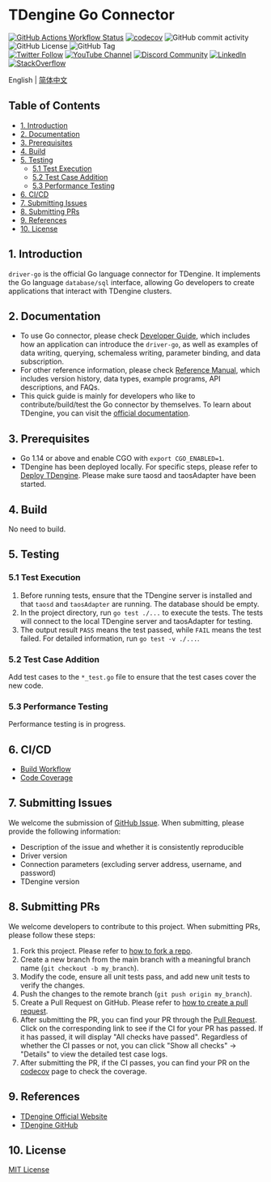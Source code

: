 <!-- omit in toc -->
# TDengine Go Connector

<!-- omit in toc -->
[![GitHub Actions Workflow Status](https://img.shields.io/github/actions/workflow/status/taosdata/driver-go/build.yml)](https://github.com/taosdata/driver-go/actions/workflows/build.yml)
[![codecov](https://codecov.io/gh/taosdata/driver-go/graph/badge.svg?token=70E8APPMKR)](https://codecov.io/gh/taosdata/driver-go)
![GitHub commit activity](https://img.shields.io/github/commit-activity/m/taosdata/driver-go)
![GitHub License](https://img.shields.io/github/license/taosdata/driver-go)
![GitHub Tag](https://img.shields.io/github/v/tag/taosdata/driver-go?label=latest)
<br />
[![Twitter Follow](https://img.shields.io/twitter/follow/tdenginedb?label=TDengine&style=social)](https://twitter.com/tdenginedb)
[![YouTube Channel](https://img.shields.io/badge/Subscribe_@tdengine--white?logo=youtube&style=social)](https://www.youtube.com/@tdengine)
[![Discord Community](https://img.shields.io/badge/Join_Discord--white?logo=discord&style=social)](https://discord.com/invite/VZdSuUg4pS)
[![LinkedIn](https://img.shields.io/badge/Follow_LinkedIn--white?logo=linkedin&style=social)](https://www.linkedin.com/company/tdengine)
[![StackOverflow](https://img.shields.io/badge/Ask_StackOverflow--white?logo=stackoverflow&style=social&logoColor=orange)](https://stackoverflow.com/questions/tagged/tdengine)

English | [简体中文](README-CN.md)

<!-- omit in toc -->
## Table of Contents

<!-- omit in toc -->
- [1. Introduction](#1-introduction)
- [2. Documentation](#2-documentation)
- [3. Prerequisites](#3-prerequisites)
- [4. Build](#4-build)
- [5. Testing](#5-testing)
    - [5.1 Test Execution](#51-test-execution)
    - [5.2 Test Case Addition](#52-test-case-addition)
    - [5.3 Performance Testing](#53-performance-testing)
- [6. CI/CD](#6-cicd)
- [7. Submitting Issues](#7-submitting-issues)
- [8. Submitting PRs](#8-submitting-prs)
- [9. References](#9-references)
- [10. License](#10-license)

## 1. Introduction

`driver-go` is the official Go language connector for TDengine. It implements the Go language `database/sql` interface,
allowing Go developers to create applications that interact with TDengine clusters.

## 2. Documentation

- To use Go connector, please check [Developer Guide](https://docs.tdengine.com/developer-guide/), which includes how an
  application can introduce the `driver-go`, as well as examples of data writing, querying, schemaless writing,
  parameter binding, and data subscription.
- For other reference information, please
  check [Reference Manual](https://docs.tdengine.com/tdengine-reference/client-libraries/go/), which includes version
  history, data types, example programs, API descriptions, and FAQs.
- This quick guide is mainly for developers who like to contribute/build/test the Go connector by themselves. To learn
  about TDengine, you can visit the [official documentation](https://docs.tdengine.com).

## 3. Prerequisites

- Go 1.14 or above and enable CGO with `export CGO_ENABLED=1`.
- TDengine has been deployed locally. For specific steps, please refer
  to [Deploy TDengine](https://docs.tdengine.com/get-started/deploy-from-package/). Please make sure taosd and
  taosAdapter have been started.

## 4. Build

No need to build.

## 5. Testing

### 5.1 Test Execution

1. Before running tests, ensure that the TDengine server is installed and that `taosd` and `taosAdapter` are running.
   The database should be empty.
2. In the project directory, run `go test ./...` to execute the tests. The tests will connect to the local TDengine
   server and taosAdapter for testing.
3. The output result `PASS` means the test passed, while `FAIL` means the test failed. For detailed information, run
   `go test -v ./...`.

### 5.2 Test Case Addition

Add test cases to the `*_test.go` file to ensure that the test cases cover the new code.

### 5.3 Performance Testing

Performance testing is in progress.

## 6. CI/CD

- [Build Workflow](https://github.com/taosdata/driver-go/actions/workflows/build.yml)
- [Code Coverage](https://app.codecov.io/gh/taosdata/driver-go)

## 7. Submitting Issues

We welcome the submission of [GitHub Issue](https://github.com/taosdata/driver-go/issues/new?template=Blank+issue). When
submitting, please provide the following information:

- Description of the issue and whether it is consistently reproducible
- Driver version
- Connection parameters (excluding server address, username, and password)
- TDengine version

## 8. Submitting PRs

We welcome developers to contribute to this project. When submitting PRs, please follow these steps:

1. Fork this project. Please refer
   to [how to fork a repo](https://docs.github.com/en/get-started/quickstart/fork-a-repo).
2. Create a new branch from the main branch with a meaningful branch name (`git checkout -b my_branch`).
3. Modify the code, ensure all unit tests pass, and add new unit tests to verify the changes.
4. Push the changes to the remote branch (`git push origin my_branch`).
5. Create a Pull Request on GitHub. Please refer
   to [how to create a pull request](https://docs.github.com/en/pull-requests/collaborating-with-pull-requests/proposing-changes-to-your-work-with-pull-requests/creating-a-pull-request).
6. After submitting the PR, you can find your PR through
   the [Pull Request](https://github.com/taosdata/driver-go/pulls). Click on the corresponding link to see if the CI for
   your PR has passed. If it has passed, it will display "All checks have passed". Regardless of whether the CI passes
   or not, you can click "Show all checks" -> "Details" to view the detailed test case logs.
7. After submitting the PR, if the CI passes, you can find your PR on
   the [codecov](https://app.codecov.io/gh/taosdata/driver-go/pulls) page to check the coverage.

## 9. References

- [TDengine Official Website](https://tdengine.com/)
- [TDengine GitHub](https://github.com/taosdata/TDengine)

## 10. License

[MIT License](./LICENSE)
